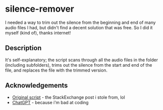 # silence-remover
I needed a way to trim out the silence from the beginning and end of many audio files I had, but didn't find a decent solution that was free. So I did it myself (kind of), thanks internet!

## Description
It's self-explanatory; the script scans through all the audio files in the folder (including subfolders), trims out the silence from the start and end of the file, and replaces the file with the trimmed version.

## Acknowledgements
* [Original script](https://sound.stackexchange.com/questions/52246/how-can-i-batch-remove-trailing-silence-from-audio-files) - the StackExchange post i stole from, lol
* [ChatGPT](https://chat.openai.com) - because i'm bad at coding